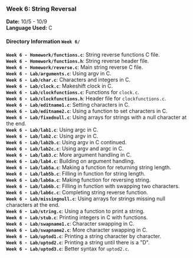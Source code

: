 ### Week 6: String Reversal
**Date:** 10/5 - 10/9    
**Language Used:** C

#### Directory Information `Week 6/`
**`Week 6 - Homework/functions.c`**: String reverse functions C file.   
**`Week 6 - Homework/functions.h`**: String reverse header file.   
**`Week 6 - Homework/reverse.c`**: Main string reverse C file.   
**`Week 6 - Lab/arguments.c`**: Using argv in C.   
**`Week 6 - Lab/char.c`**: Characters and integers in C.   
**`Week 6 - Lab/clock.c`**: Makeshift clock in C.   
**`Week 6 - Lab/clockfunctions.c`**: Functions for `clock.c`.   
**`Week 6 - Lab/clockfunctions.h`**: Header file for `clockfunctions.c`.   
**`Week 6 - Lab/editname1.c`**: Setting characters in C.   
**`Week 6 - Lab/editname2.c`**: Using a function to set characters in C.   
**`Week 6 - Lab/fixednull.c`**: Using arrays for strings with a null character at the end.    
**`Week 6 - Lab/lab1.c`**: Using argc in C.   
**`Week 6 - Lab/lab2.c`**: Using argv in C.   
**`Week 6 - Lab/lab2b.c`**: Using argv in C continued.   
**`Week 6 - Lab/lab2c.c`**: Using argv and argc in C.   
**`Week 6 - Lab/lab3.c`**: More argument handling in C.   
**`Week 6 - Lab/lab4.c`**: Building on argument handling.   
**`Week 6 - Lab/lab5a.c`**: Making a function for returning string length.   
**`Week 6 - Lab/lab5b.c`**: Filling in function for string length.   
**`Week 6 - Lab/lab6a.c`**: Making function for reversing string.   
**`Week 6 - Lab/lab6b.c`**: Filling in function with swapping two characters.    
**`Week 6 - Lab/lab6c.c`**: Completing string reverse function.   
**`Week 6 - Lab/missingnull.c`**: Using arrays for strings missing null characters at the end.   
**`Week 6 - Lab/string.c`**: Using a function to print a string.   
**`Week 6 - Lab/stub.c`**: Printing integers in C with functions.   
**`Week 6 - Lab/swapname1.c`**: Character swapping in C.   
**`Week 6 - Lab/swapname2.c`**: More character swapping in C.   
**`Week 6 - Lab/uptod1.c`**: Printing a string character by character.   
**`Week 6 - Lab/uptod2.c`**: Printing a string until there is a "D".   
**`Week 6 - Lab/uptod3.c`**: Better syntax for `uptod2.c`.   
